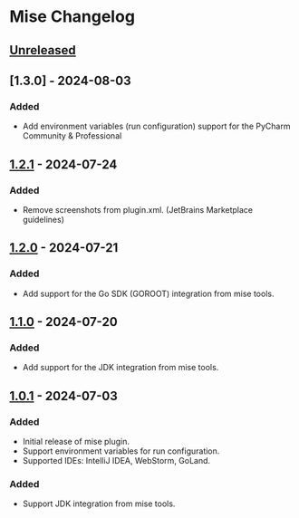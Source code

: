 <!-- Keep a Changelog guide -> https://keepachangelog.com -->

# Mise Changelog

## [Unreleased]

## [1.3.0] - 2024-08-03

### Added

- Add environment variables (run configuration) support for the PyCharm Community & Professional

## [1.2.1] - 2024-07-24

### Added

- Remove screenshots from plugin.xml. (JetBrains Marketplace guidelines)

## [1.2.0] - 2024-07-21

### Added

- Add support for the Go SDK (GOROOT) integration from mise tools.

## [1.1.0] - 2024-07-20

### Added

- Add support for the JDK integration from mise tools.

## [1.0.1] - 2024-07-03

### Added

- Initial release of mise plugin.
- Support environment variables for run configuration.
- Supported IDEs: IntelliJ IDEA, WebStorm, GoLand.

### Added

- Support JDK integration from mise tools.

[Unreleased]: https://github.com/134130/intellij-mise/compare/v1.2.1...HEAD
[1.2.1]: https://github.com/134130/intellij-mise/compare/v1.2.0...v1.2.1
[1.2.0]: https://github.com/134130/intellij-mise/compare/v1.1.0...v1.2.0
[1.1.0]: https://github.com/134130/intellij-mise/compare/v1.0.1...v1.1.0
[1.0.1]: https://github.com/134130/intellij-mise/releases/tag/v1.0.1
